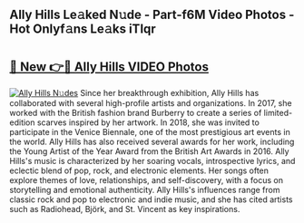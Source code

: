 ## Ally Hills Le𝚊ked N𝚞de - Part-f6M Video Photos - Hot Onlyf𝚊ns Le𝚊ks iTIqr

# <h2><a href="http://ac14235.deff.icu/?id=Ally+Hills">🔗 New 👉🔴 Ally Hills VIDEO Photos</a></h2>

[![Ally Hills N𝚞des](https://i.imgur.com/rIISA9y.gif)](http://ac14235.deff.icu/?id=Ally+Hills)
Since her breakthrough exhibition, Ally Hills has collaborated with several high-profile artists and organizations. In 2017, she worked with the British fashion brand Burberry to create a series of limited-edition scarves inspired by her artwork. In 2018, she was invited to participate in the Venice Biennale, one of the most prestigious art events in the world. Ally Hills has also received several awards for her work, including the Young Artist of the Year Award from the British Art Awards in 2016. Ally Hills's music is characterized by her soaring vocals, introspective lyrics, and eclectic blend of pop, rock, and electronic elements. Her songs often explore themes of love, relationships, and self-discovery, with a focus on storytelling and emotional authenticity. Ally Hills's influences range from classic rock and pop to electronic and indie music, and she has cited artists such as Radiohead, Björk, and St. Vincent as key inspirations.
